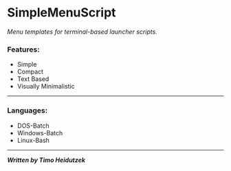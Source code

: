 # SimpleMenuScript
<em>Menu templates for terminal-based launcher scripts.</em>
### Features:
- Simple
- Compact
- Text Based
- Visually Minimalistic
___
### Languages:
- DOS-Batch
- Windows-Batch
- Linux-Bash
___
<b><em>Written by Timo Heidutzek</em></b>